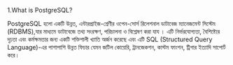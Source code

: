 1.What is PostgreSQL?

PostgreSQL হলো একটি উন্নত, এন্টারপ্রাইজ-শ্রেণীর ওপেন-সোর্স রিলেশনাল ডাটাবেজ ম্যানেজমেন্ট সিস্টেম (RDBMS),যার মাধ্যমে ডাটাবেজে তথ্য সংরক্ষণ, পরিচালনা ও বিশ্লেষণ করা যায । এটি নির্ভরযোগ্যতা, বৈশিষ্ট্যের দৃঢ়তা এবং কর্মক্ষমতার জন্য একটি শক্তিশালী খ্যাতি অর্জন করেছে এবং এটি SQL (Structured Query Language)-এর পাশাপাশি উন্নত ফিচার যেমন জটিল কোয়েরি, ট্রানজেকশন, কাস্টম ফাংশন, ট্রিগার ইত্যাদি সাপোর্ট করে। 
